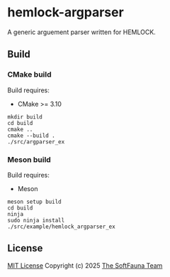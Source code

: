 # hemlock-argparser

A generic arguement parser written for HEMLOCK.

## Build

### CMake build

Build requires:
- CMake >= 3.10

~~~
mkdir build
cd build
cmake ..
cmake --build .
./src/argparser_ex
~~~

### Meson build

Build requires:
- Meson

~~~
meson setup build
cd build
ninja
sudo ninja install
./src/example/hemlock_argparser_ex
~~~

## License

[MIT License](/LICENSE)
Copyright (c) 2025 [The SoftFauna Team](/AUTHORS.md)
